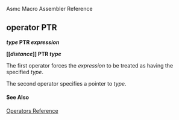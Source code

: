 Asmc Macro Assembler Reference

## operator PTR

**_type_ PTR _expression_**


**[[_distance_]] PTR _type_**


The first operator forces the _expression_ to be treated as having the specified _type_.

The second operator specifies a pointer to _type_.

#### See Also

[Operators Reference](readme.md)